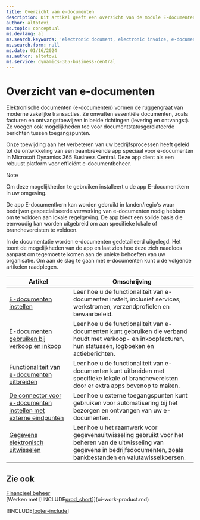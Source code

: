 ```yaml
---
title: Overzicht van e-documenten
description: Dit artikel geeft een overzicht van de module E-documenten.
author: altotovi
ms.topic: conceptual
ms.devlang: al
ms.search.keywords: 'electronic document, electronic invoice, e-document, e-invoice'
ms.search.form: null
ms.date: 01/16/2024
ms.author: altotovi
ms.service: dynamics-365-business-central
---
```


# Overzicht van e-documenten

Elektronische documenten (e-documenten) vormen de ruggengraat van moderne zakelijke transacties. Ze omvatten essentiële documenten, zoals facturen en ontvangstbewijzen in beide richtingen (levering en ontvangst). Ze voegen ook mogelijkheden toe voor documentstatusgerelateerde berichten tussen toegangspunten.

Onze toewijding aan het verbeteren van uw bedrijfsprocessen heeft geleid tot de ontwikkeling van een baanbrekende app speciaal voor e-documenten in Microsoft Dynamics 365 Business Central. Deze app dient als een robuust platform voor efficiënt e-documentbeheer.

> [!NOTE]
> Om deze mogelijkheden te gebruiken installeert u de app E-documentkern in uw omgeving.  

De app E-documentkern kan worden gebruikt in landen/regio's waar bedrijven gespecialiseerde verwerking van e-documenten nodig hebben om te voldoen aan lokale regelgeving. De app biedt een solide basis die eenvoudig kan worden uitgebreid om aan specifieke lokale of branchevereisten te voldoen.

In de documentatie worden e-documenten gedetailleerd uitgelegd. Het toont de mogelijkheden van de app en laat zien hoe deze zich naadloos aanpast om tegemoet te komen aan de unieke behoeften van uw organisatie. Om aan de slag te gaan met e-documenten kunt u de volgende artikelen raadplegen.

| Artikel | Omschrijving | 
|---------|-------------|
| [E-documenten instellen](finance-how-setup-edocuments.md) | Leer hoe u de functionaliteit van e-documenten instelt, inclusief services, werkstromen, verzendprofielen en bewaarbeleid. |
| [E-documenten gebruiken bij verkoop en inkoop](finance-how-use-edocuments.md) | Leer hoe u de functionaliteit van e-documenten kunt gebruiken die verband houdt met verkoop- en inkoopfacturen, hun statussen, logboeken en actieberichten.| 
| [Functionaliteit van e-documenten uitbreiden](/dynamics365/business-central/dev-itpro/developer/devenv-extend-edocuments) | Leer hoe u de functionaliteit van e-documenten kunt uitbreiden met specifieke lokale of branchevereisten door er extra apps bovenop te maken. |
| [De connector voor e-documenten instellen met externe eindpunten](finance-how-setup-edocuments-external.md) | Leer hoe u externe toegangspunten kunt gebruiken voor automatisering bij het bezorgen en ontvangen van uw e-documenten. |
| [Gegevens elektronisch uitwisselen](across-data-exchange.md) | Leer hoe u het raamwerk voor gegevensuitwisseling gebruikt voor het beheren van de uitwisseling van gegevens in bedrijfsdocumenten, zoals bankbestanden en valutawisselkoersen. | 

## Zie ook

[Financieel beheer](finance.md)  
[Werken met [!INCLUDE[prod_short](includes/prod_short.md)]](ui-work-product.md)

[!INCLUDE[footer-include](includes/footer-banner.md)]
